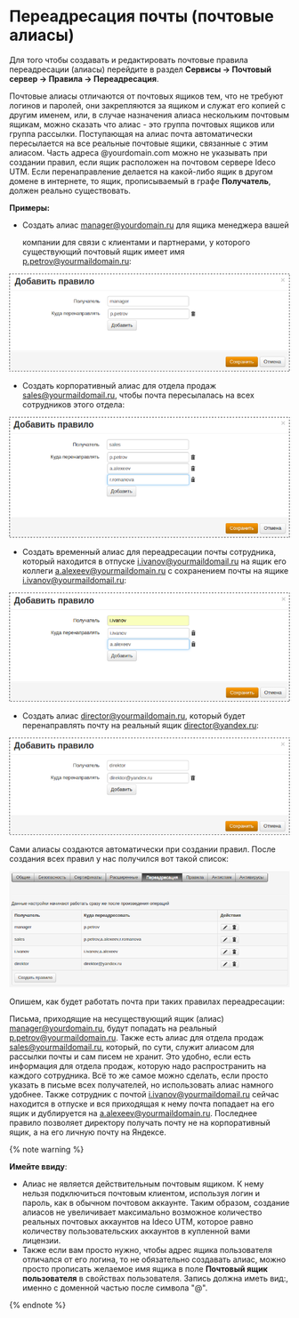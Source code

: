 # Переадресация почты (почтовые алиасы)

Для того чтобы создавать и редактировать почтовые правила переадресации (алиасы) перейдите в раздел **Сервисы -> Почтовый сервер -> Правила -> Переадресация**.

Почтовые алиасы отличаются от почтовых ящиков тем, что не требуют логинов и паролей, они закрепляются за ящиком и служат его копией с другим именем, или, в случае назначения алиаса нескольким почтовым ящикам, можно сказать что алиас - это группа почтовых ящиков или группа рассылки. Поступающая на алиас почта автоматически пересылается на все реальные почтовые ящики, связанные с этим алиасом. Часть адреса @yourdomain.com можно не указывать при создании правил, если ящик расположен на почтовом сервере Ideco UTM. Если перенаправление делается на какой-либо ящик в другом домене в интернете, то ящик, прописываемый в графе **Получатель**, должен реально существовать.

**Примеры:**

*   Создать алиас [manager@yourdomain.ru](mailto:manager@yourdomain.ru) для ящика менеджера вашей

    компании для связи с клиентами и партнерами, у которого существующий почтовый ящик имеет имя [p.petrov@yourmaildomain.ru](mailto:yaremenko.s.v@yourmaildomain.ru): &#x20;

![](../../attachments/4982606/4982601.png)

* Создать корпоративный алиас для отдела продаж [sales@yourmaildomail.ru](mailto:sales@yourmaildomail.ru), чтобы почта пересылалась на всех сотрудников этого отдела: &#x20;

![](../../attachments/4982606/4982602.png)

* Создать временный алиас для переадресации почты сотрудника, который находится в отпуске [i.ivanov@yourmaildomail.ru](mailto:i.ivanov@yourmaildomail.ru) на ящик его коллеги [a.alexeev@yourmaildomain.ru](mailto:a.alexeev@yourmaildomain.ru) с сохранением почты на ящике [i.ivanov@yourmaildomail.ru](mailto:p.petrov@yourmaildomail.ru): &#x20;

![](../../attachments/4982606/4982603.png)

* Создать алиас [director@yourmaildomain.ru](mailto:director@yourmaildomain.ru), который будет перенаправлять почту на реальный ящик [director@yandex.ru](mailto:director@yandex.ru): &#x20;

![](../../attachments/4982606/4982604.png)

Сами алиасы создаются автоматически при создании правил. После создания всех правил у нас получился вот такой список:

![](../../attachments/4982606/4982605.png)

Опишем, как будет работать почта при таких правилах переадресации:

Письма, приходящие на несуществующий ящик (алиас) [manager@yourdomain.ru](mailto:manager@yourdomain.ru), будут попадать на реальный [p.petrov@yourmaildomain.ru](mailto:yaremenko.s.v@yourmaildomain.ru). Также есть алиас для отдела продаж [sales@yourmaildomail.ru](mailto:sales@yourmaildomail.ru), который, по сути, служит алиасом для рассылки почты и сам писем не хранит. Это удобно, если есть информация для отдела продаж, которую надо распространить на каждого сотрудника. Всё то же самое можно сделать, если просто указать в письме всех получателей, но использовать алиас намного удобнее. Также сотрудник с почтой [i.ivanov@yourmaildomail.ru](mailto:i.ivanov@yourmaildomail.ru) сейчас находится в отпуске и вся приходящая к нему почта попадает на его ящик и дублируется на [a.alexeev@yourmaildomain.ru](mailto:a.alexeev@yourmaildomain.ru). Последнее правило позволяет директору получать почту не на корпоративный ящик, а на его личную почту на Яндексе.

{% note warning %}

**Имейте ввиду**:&#x20;

* Алиас не является действительным почтовым ящиком. К нему нельзя подключиться почтовым клиентом, используя логин и пароль, как в обычном почтовом аккаунте. Таким образом, создание алиасов не увеличивает максимально возможное количество реальных почтовых аккаунтов на Ideco UTM, которое равно количеству пользовательских аккаунтов в купленной вами лицензии.&#x20;
* Также если вам просто нужно, чтобы адрес ящика пользователя отличался от его логина, то не обязательно создавать алиас, можно просто прописать желаемое имя ящика в поле **Почтовый ящик пользователя** в свойствах пользователя. Запись должна иметь вид:, именно с доменной частью после символа "@".

{% endnote %}

